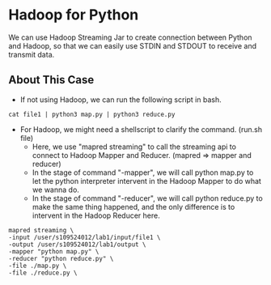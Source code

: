 # Hadoop for Python

We can use Hadoop Streaming Jar to create connection between Python and Hadoop, 
so that we can easily use STDIN and STDOUT to receive and transmit data.

## About This Case
- If not using Hadoop, we can run the following script in bash.
```bash=
cat file1 | python3 map.py | python3 reduce.py
```
- For Hadoop, we might need a shellscript to clarify the command. (run.sh file)
  - Here, we use "mapred streaming" to call the streaming api to connect to Hadoop Mapper and Reducer.
(mapred => mapper and reducer)
  - In the stage of command "-mapper", we will call python map.py 
to let the python interpreter intervent in the Hadoop Mapper to do what we wanna do.
  - In the stage of command "-reducer", we will call python reduce.py to make the same thing happened, 
and the only difference is to intervent in the Hadoop Reducer here.
```bash=
mapred streaming \
-input /user/s109524012/lab1/input/file1 \
-output /user/s109524012/lab1/output \
-mapper "python map.py" \
-reducer "python reduce.py" \
-file ./map.py \
-file ./reduce.py \
```

